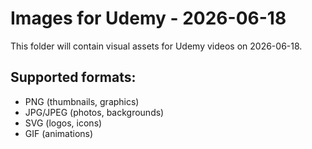 # Images for Udemy - 2026-06-18

This folder will contain visual assets for Udemy videos on 2026-06-18.

## Supported formats:
- PNG (thumbnails, graphics)
- JPG/JPEG (photos, backgrounds)
- SVG (logos, icons)
- GIF (animations)
